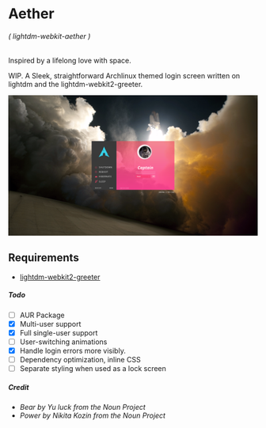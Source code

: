 # Aether
###### ( lightdm-webkit-aether )
Inspired by a lifelong love with space. 

WIP. A Sleek, straightforward Archlinux themed login screen written on lightdm and the lightdm-webkit2-greeter.

![](./screenshot.png)

## Requirements
- [lightdm-webkit2-greeter](https://github.com/Antergos/lightdm-webkit2-greeter)

##### Todo
- [ ] AUR Package
- [x] Multi-user support
- [x] Full single-user support
- [ ] User-switching animations
- [x] Handle login errors more visibly.
- [ ] Dependency optimization, inline CSS
- [ ] Separate styling when used as a lock screen

##### Credit
- *Bear by Yu luck from the Noun Project*
- *Power by Nikita Kozin from the Noun Project*